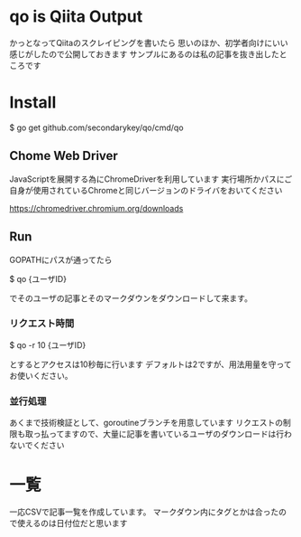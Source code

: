 # qo is Qiita Output

かっとなってQiitaのスクレイピングを書いたら
思いのほか、初学者向けにいい感じがしたので公開しておきます
サンプルにあるのは私の記事を抜き出したところです

# Install

  $ go get github.com/secondarykey/qo/cmd/qo

## Chome Web Driver

JavaScriptを展開する為にChromeDriverを利用しています
実行場所かパスにご自身が使用されているChromeと同じバージョンのドライバをおいてください

https://chromedriver.chromium.org/downloads

## Run

GOPATHにパスが通ってたら

  $ qo {ユーザID}

でそのユーザの記事とそのマークダウンをダウンロードして来ます。

### リクエスト時間

  $ qo -r 10 {ユーザID}

とするとアクセスは10秒毎に行います
デフォルトは2ですが、用法用量を守ってお使いください。

### 並行処理

あくまで技術検証として、goroutineブランチを用意しています
リクエストの制限も取っ払ってますので、大量に記事を書いているユーザのダウンロードは行わないでください

# 一覧

一応CSVで記事一覧を作成しています。
マークダウン内にタグとかは合ったので使えるのは日付位だと思います


